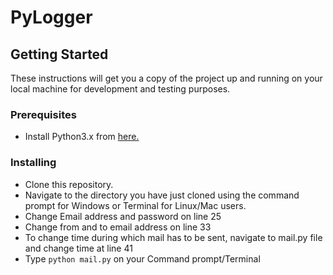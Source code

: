 # PyLogger

## Getting Started
These instructions will get you a copy of the project up and running on your local machine for development and testing purposes.

### Prerequisites
* Install Python3.x from [here.](https://www.python.org/)


### Installing
* Clone this repository.
* Navigate to the directory you have just cloned using the command prompt for Windows or Terminal for Linux/Mac users.
* Change Email address and password on line 25
* Change from and to email address on line 33
* To change time during which mail has to be sent, navigate to mail.py file and change time at line 41
* Type `python mail.py` on your Command prompt/Terminal

